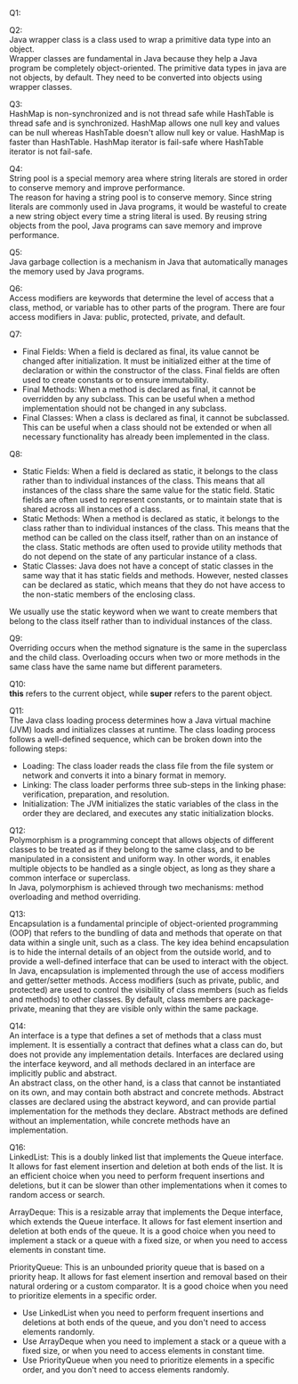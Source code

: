 Q1:


Q2:  
Java wrapper class is a class used to wrap a primitive data type into an object.  
Wrapper classes are fundamental in Java because they help a Java program be completely object-oriented. The primitive data types in java are not objects, by default. They need to be converted into objects using wrapper classes.

Q3:  
HashMap is non-synchronized and is not thread safe while HashTable is thread safe and is synchronized. HashMap allows one null key and values can be null whereas HashTable doesn't allow null key or value. HashMap is faster than HashTable. HashMap iterator is fail-safe where HashTable iterator is not fail-safe.

Q4:  
String pool is a special memory area where string literals are stored in order to conserve memory and improve performance.  
The reason for having a string pool is to conserve memory. Since string literals are commonly used in Java programs, it would be wasteful to create a new string object every time a string literal is used. By reusing string objects from the pool, Java programs can save memory and improve performance.

Q5:  
Java garbage collection is a mechanism in Java that automatically manages the memory used by Java programs.

Q6:  
Access modifiers are keywords that determine the level of access that a class, method, or variable has to other parts of the program. There are four access modifiers in Java: public, protected, private, and default.  

Q7:  
- Final Fields: When a field is declared as final, its value cannot be changed after initialization. It must be initialized either at the time of declaration or within the constructor of the class. Final fields are often used to create constants or to ensure immutability.
- Final Methods: When a method is declared as final, it cannot be overridden by any subclass. This can be useful when a method implementation should not be changed in any subclass.
- Final Classes: When a class is declared as final, it cannot be subclassed. This can be useful when a class should not be extended or when all necessary functionality has already been implemented in the class.

Q8:  
- Static Fields: When a field is declared as static, it belongs to the class rather than to individual instances of the class. This means that all instances of the class share the same value for the static field. Static fields are often used to represent constants, or to maintain state that is shared across all instances of a class.
- Static Methods: When a method is declared as static, it belongs to the class rather than to individual instances of the class. This means that the method can be called on the class itself, rather than on an instance of the class. Static methods are often used to provide utility methods that do not depend on the state of any particular instance of a class.
- Static Classes: Java does not have a concept of static classes in the same way that it has static fields and methods. However, nested classes can be declared as static, which means that they do not have access to the non-static members of the enclosing class.

We usually use the static keyword when we want to create members that belong to the class itself rather than to individual instances of the class.

Q9:  
Overriding occurs when the method signature is the same in the superclass and the child class. Overloading occurs when two or more methods in the same class have the same name but different parameters.

Q10:  
**this** refers to the current object, while **super** refers to the parent object.

Q11:  
The Java class loading process determines how a Java virtual machine (JVM) loads and initializes classes at runtime. The class loading process follows a well-defined sequence, which can be broken down into the following steps:
- Loading: The class loader reads the class file from the file system or network and converts it into a binary format in memory.
- Linking: The class loader performs three sub-steps in the linking phase: verification, preparation, and resolution.
- Initialization: The JVM initializes the static variables of the class in the order they are declared, and executes any static initialization blocks.

Q12:  
Polymorphism is a programming concept that allows objects of different classes to be treated as if they belong to the same class, and to be manipulated in a consistent and uniform way. In other words, it enables multiple objects to be handled as a single object, as long as they share a common interface or superclass.  
In Java, polymorphism is achieved through two mechanisms: method overloading and method overriding.

Q13:  
Encapsulation is a fundamental principle of object-oriented programming (OOP) that refers to the bundling of data and methods that operate on that data within a single unit, such as a class. The key idea behind encapsulation is to hide the internal details of an object from the outside world, and to provide a well-defined interface that can be used to interact with the object.  
In Java, encapsulation is implemented through the use of access modifiers and getter/setter methods. Access modifiers (such as private, public, and protected) are used to control the visibility of class members (such as fields and methods) to other classes. By default, class members are package-private, meaning that they are visible only within the same package.

Q14:  
An interface is a type that defines a set of methods that a class must implement. It is essentially a contract that defines what a class can do, but does not provide any implementation details. Interfaces are declared using the interface keyword, and all methods declared in an interface are implicitly public and abstract.  
An abstract class, on the other hand, is a class that cannot be instantiated on its own, and may contain both abstract and concrete methods. Abstract classes are declared using the abstract keyword, and can provide partial implementation for the methods they declare. Abstract methods are defined without an implementation, while concrete methods have an implementation.

Q16:  
LinkedList: This is a doubly linked list that implements the Queue interface. It allows for fast element insertion and deletion at both ends of the list. It is an efficient choice when you need to perform frequent insertions and deletions, but it can be slower than other implementations when it comes to random access or search.

ArrayDeque: This is a resizable array that implements the Deque interface, which extends the Queue interface. It allows for fast element insertion and deletion at both ends of the queue. It is a good choice when you need to implement a stack or a queue with a fixed size, or when you need to access elements in constant time.

PriorityQueue: This is an unbounded priority queue that is based on a priority heap. It allows for fast element insertion and removal based on their natural ordering or a custom comparator. It is a good choice when you need to prioritize elements in a specific order.

- Use LinkedList when you need to perform frequent insertions and deletions at both ends of the queue, and you don't need to access elements randomly.
- Use ArrayDeque when you need to implement a stack or a queue with a fixed size, or when you need to access elements in constant time.
- Use PriorityQueue when you need to prioritize elements in a specific order, and you don't need to access elements randomly.

